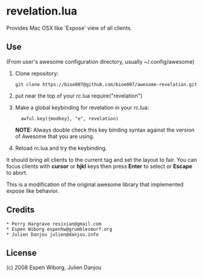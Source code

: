 # revelation.lua

Provides Mac OSX like 'Expose' view of all clients.

## Use
 (From user's awesome configuration directory, usually ~/.config/awesome)

 1. Clone repository:

        git clone https://bioe007@github.com/bioe007/awesome-revelation.git

 2. put near the top of your rc.lua require("revelation")
 3. Make a global keybinding for revelation in your rc.lua:

          awful.key({modkey}, "e", revelation)

    **NOTE:** Always double check this key binding syntax against the version of
    Awesome that you are using.

 4. Reload rc.lua and try the keybinding.

 It should bring all clients to the current tag and set the layout to fair. You
 can focus clients with __cursor__ or __hjkl__ keys then press __Enter__ to
 select or __Escape__ to abort.

 This is a modification of the original awesome library that implemented
 expose like behavior.

## Credits

    * Perry Hargrave resixian@gmail.com
    * Espen Wiborg espenhw@grumblesmurf.org
    * Julien Danjou julien@danjou.info

## License
 (c) 2008 Espen Wiborg, Julien Danjou
